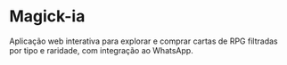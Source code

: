 # Magick-ia
Aplicação web interativa para explorar e comprar cartas de RPG filtradas por tipo e raridade, com integração ao WhatsApp.
